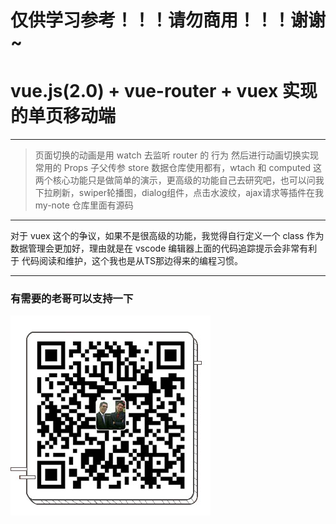 # 仅供学习参考！！！请勿商用！！！谢谢~
# vue.js(2.0) + vue-router + vuex 实现的单页移动端
***
> 页面切换的动画是用 watch 去监听 router 的 行为 然后进行动画切换实现
> 常用的 Props 子父传参 store 数据仓库使用都有，wtach 和 computed 这两个核心功能只是做简单的演示，更高级的功能自己去研究吧，也可以问我
> 下拉刷新，swiper轮播图，dialog组件，点击水波纹，ajax请求等插件在我 my-note 仓库里面有源码
***
对于 vuex 这个的争议，如果不是很高级的功能，我觉得自行定义一个 class 作为数据管理会更加好，理由就是在 vscode 编辑器上面的代码追踪提示会非常有利于
代码阅读和维护，这个我也是从TS那边得来的编程习惯。
***
### 有需要的老哥可以支持一下
![my-code.png](https://github.com/Hansen-hjs/Hansen-hjs.github.io/blob/master/images/wxcode.jpg "my-code")
